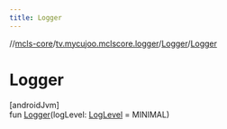 ```yaml
---
title: Logger
---
```

//[mcls-core](../../../index.html)/[tv.mycujoo.mclscore.logger](../index.html)/[Logger](index.html)/[Logger](-logger.html)



# Logger



[androidJvm]\
fun [Logger](-logger.html)(logLevel: [LogLevel](../-log-level/index.html) = MINIMAL)




